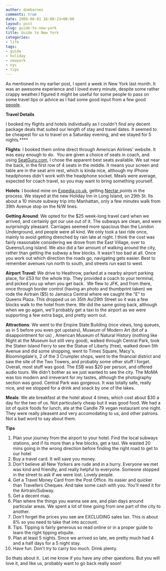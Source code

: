 ```yaml
---
author: dombarnes
comments: true
date: 2009-06-01 16:00:23+00:00
layout: post
slug: guide-to-new-york
title: Guide to New York
categories:
- life
tags:
- guide
- holiday
- newyork
- nyc
- tips
---
```


As mentioned in my earlier post, I spent a week in New York last month. It was an awesome experience and I loved every minute, despite some rather crappy weather.I figured it might be useful for some people to pass on some travel tips or advice as I had some good input from a few good [people](http://twitter.com/povester).




**Travel Details**




I booked my flights and hotels individually as I couldn't find any decent package deals that suited our length of stay and travel dates. It seemed to be cheapest for us to travel on a Saturday evening, and we stayed for 5 nights.****




**Flights**: I booked them online direct through American Airlines' website. It was easy enough to do.  You are given a choice of seats in coach, and using [SeatGuru.com](http://www.seatguru.com), I chose the apparent best seats available. We sat near the back, in the first row of 4 seats in the middle. It means your screen and table are in the seat arm rest, which is kinda nice, although my iPhone headphones didn't work with the headphone socket. Meals were average, expected for coach travel, so you may want to bring something yourself.




**Hotels**: I booked mine on [Expedia.co.uk](http://Expedia.co.uk), getting [Nectar ](http://www.nectar.com)points in the process. We stayed at the new Holiday Inn in Long Island, on 29th St. Its about a 10 minute subway trip into Manhattan, only a few minutes walk from 39th Avenue stop on the N/W lines.




**Getting Around**: We opted for the $25 week-long travel card when we arrived, and certainly got our use out of it. The subways are clean, and were surprisingly pleasant. Carriages seemed more spacious than the London Underground, and people were all kind. We only took a taxi ride once, mainly to avoid getting drenched by rain late at night. I think the cost was fairly reasonable considering we drove from the East Village, over to Queens/Long Island.
We also did a fair amount of walking around the city, rather than getting the subway a few blocks. It wasn't too bad at all. Once you work out which direction the roads go, navigating gets easier. Best to remember avenues run north to south, and streets run east to west.




**Airport Travel**: We drive to Heathrow, parked at a nearby airport parking place, for £53 for the whole trip. They provided a coach to your terminal, and picked you up when you get back.  We flew to JFK, and from there, once through border control (having an photo and thumbprint taken) we rode the Airtrain ($5) to Jamaica Central where we caught the "E" to Queens Plaza. This dropped us on 35th Av/29th Street so it was a few blocks walk to the hotel from there. We did the same going back, although when we go again, we'll probably get a taxi to the airport as we were supporting a few extra bags, and pretty worn out.




**Attractions**: We went to the Empire State Building (nice views, long queues, as in 5 before you even got upstairs), Museum of Modern Art (bit of a disappointment for us) , American Museum of Natural History (nothing like Night at the Museum but still very good), walked through Central Park, took the Staten Island Ferry to see the Statue of Liberty (free), walked down 5th Avenue and did some shopping, went to Times Square, Macy's, Bloomingdale's, 2 of the 3 Crumpler shops, went to the financial district and saw the site of the Two Towers, and probably some other stuff I forget. Overall, most stuff was good. The ESB was $20 per person, and offered audio tours. We didn't bother as we just wanted to see the city. The MoMA was too modern and irreverant for my tastes, although the photography section was good. Central Park was gorgeous. It was totally safe, really nice, and we stopped for a drink and snack by one of the lakes.




**Meals**: We ate breakfast at the hotel about 4 times, which cost about $30 a day for the two of us. Not particularly cheap but it was good food. We had a lot of quick foods for lunch, ate at the Candle 79 vegan restaurant one night. They were really pleasent and very accomodating to us, and other patrons. Not a bad word to say about them.




**Tips**




1. Plan your journey from the airport to your hotel. Find the local subways stations, and if its more than a few blocks, get a taxi. We wasted 20 mins going in the wrong direction before finding the right road to get to our hotel
2. Buy a travel card. It will save you money.
3. Don't believe all New Yorkers are rude and in a hurry. Everyone we met was kind and friendly, and really helpful to everyone. Someone stopped in the street to ask if we were lost. Lovely people.
4. Get a Travel Money Card from the Post Office. Its easier and quicker than Travellers Cheques. And take some cash with you. You'll need it for the Airtrain/Subway.
5. Get a decent map.
6. Plan where the things you wanna see are, and plan days around particular areas. We spent a lot of time going from one part of the city to another.
7. Don't forget the prices you see are EXCLUDING sales tax. This is about 8% so you need to take that into account.
8. Tips. Tipping is fairly generous so read online or in a proper guide to learn the right tipping etiquite.
9. Plan at least 5 nights. Since we arrived so late, we pretty much had 4 and a half days for a 5 night stay.
10. Have fun. Don't try to carry too much. Drink plenty.




So thats about it.  Let me know if you have any other questions. But you will love it, and like us, probably want to go back really soon!
